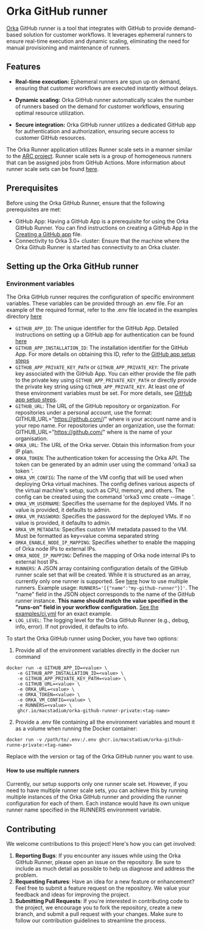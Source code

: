 # Orka GitHub runner

[Orka](https://www.macstadium.com/orka) GitHub runner is a tool that integrates with GitHub to provide demand-based solution for customer workflows.
It leverages ephemeral runners to ensure real-time execution and dynamic scaling, eliminating the need for manual provisioning and maintenance of runners.

## Features

* **Real-time execution:** Ephemeral runners are spun up on demand, ensuring that customer workflows are executed instantly without delays.

* **Dynamic scaling:** Orka GitHub runner automatically scales the number of runners based on the demand for customer workflows, ensuring optimal resource utilization.

* **Secure integration:** Orka GitHub runner utilizes a dedicated GitHub app for authentication and authorization, ensuring secure access to customer GitHub resources.

The Orka Runner application utilizes Runner scale sets in a manner similar to the [ARC project](https://github.com/actions/actions-runner-controller). Runner scale sets is a group of homogeneous runners that can be assigned jobs from GitHub Actions. More information about runner scale sets can be found [here](https://docs.github.com/en/actions/hosting-your-own-runners/managing-self-hosted-runners-with-actions-runner-controller/deploying-runner-scale-sets-with-actions-runner-controller).

## Prerequisites

Before using the Orka GitHub Runner, ensure that the following prerequisites are met:

* GitHub App: Having a GitHub App is a prerequisite for using the Orka GitHub Runner. You can find instructions on creating a GitHub App in the [Creating a GitHub app](docs/github-app-setup-steps.md) file.
* Connectivity to Orka 3.0+ cluster: Ensure that the machine where the Orka Github Runner is started has connectivity to an Orka cluster.

## Setting up the Orka GitHub runner

### Environment variables

The Orka GitHub runner requires the configuration of specific environment variables. These variables can be provided through an .env file. For an example of the required format, refer to the .env file located in the examples directory [here](./examples/.env)
* `GITHUB_APP_ID`: The unique identifier for the GitHub App. Detailed instructions on setting up a GitHub app for authentication can be found [here](docs/github-app-setup-steps.md)
* `GITHUB_APP_INSTALLATION_ID`: The installation identifier for the GitHub App. For more details on obtaining this ID, refer to the [GitHub app setup steps](docs/github-app-setup-steps.md)
* `GITHUB_APP_PRIVATE_KEY_PATH` or `GITHUB_APP_PRIVATE_KEY`: The private key associated with the GitHub App. You can either provide the file path to the private key using `GITHUB_APP_PRIVATE_KEY_PATH` or directly provide the private key string using `GITHUB_APP_PRIVATE_KEY`. At least one of these environment variables must be set. For more details, see [GitHub app setup steps](docs/github-app-setup-steps.md).
* `GITHUB_URL`: The URL of the GitHub repository or organization. For repositories under a personal account, use the format: GITHUB_URL="https://github.com/<account-name>/<repo-name>" where <account-name> is your account name and <repo-name> is your repo name. For repositories under an organization, use the format: GITHUB_URL="https://github.com/<org-name>" where <org-name> is the name of your organisation.
* `ORKA_URL`: The URL of the Orka server. Obtain this information from your IP plan.
* `ORKA_TOKEN`: The authentication token for accessing the Orka API. The token can be generated by an admin user using the command 'orka3 sa token <service-account-name>'.
* `ORKA_VM_CONFIG`: The name of the VM config that will be used when deploying Orka virtual machines. The config defines various aspects of the virtual machine's setup, such as CPU, memory, and others. The config can be created using the command 'orka3 vmc create --image <image-name>'.
* `ORKA_VM_USERNAME`: Specifies the username for the deployed VMs. If no value is provided, it defaults to admin.
* `ORKA_VM_PASSWORD`: Specifies the password for the deployed VMs. If no value is provided, it defaults to admin.
* `ORKA_VM_METADATA`: Specifies custom VM metadata passed to the VM. Must be formatted as key=value comma separated string
* `ORKA_ENABLE_NODE_IP_MAPPING`: Specifies whether to enable the mapping of Orka node IPs to external IPs.
* `ORKA_NODE_IP_MAPPING`: Defines the mapping of Orka node internal IPs to external host IPs.
* `RUNNERS`: A JSON array containing configuration details of the GitHub runner scale set that will be created. While it is structured as an array, currently only one runner is supported. See [here](#how-to-use-multiple-runners) how to use multiple runners. Example usage: `RUNNERS='[{"name":"my-github-runner"}]'`. The "name" field in the JSON object corresponds to the name of the GitHub runner instance. <b>This name should match the value specified in the "runs-on" field in your workflow configuration.</b> [See the examples/ci.yml](examples/ci.yml) for an exact example.
* `LOG_LEVEL`: The logging level for the Orka GitHub Runner (e.g., debug, info, error). If not provided, it defaults to info.

To start the Orka GitHub runner using Docker, you have two options:

1. Provide all of the environment variables directly in the docker run command

```shell
docker run -e GITHUB_APP_ID=<value> \
    -e GITHUB_APP_INSTALLATION_ID=<value> \
    -e GITHUB_APP_PRIVATE_KEY_PATH=<value> \
    -e GITHUB_URL=<value> \
    -e ORKA_URL=<value> \
    -e ORKA_TOKEN=<value> \
    -e ORKA_VM_CONFIG=<value> \
    -e RUNNERS=<value> \
    ghcr.io/macstadium/orka-github-runner-private:<tag-name>
```

2. Provide a .env file containing all the environment variables and mount it as a volume when running the Docker container:

```shell
docker run -v /path/to/.env:/.env ghcr.io/macstadium/orka-github-runne-private:<tag-name>
```

Replace <tag-name> with the version or tag of the Orka GitHub runner you want to use.

#### How to use multiple runners

Currently, our setup supports only one runner scale set. However, if you need to have multiple runner scale sets, you can achieve this by running multiple instances of the Orka GitHub runner and providing the runner configuration for each of them. Each instance would have its own unique runner name specified in the RUNNERS environment variable.

## Contributing

We welcome contributions to this project! Here's how you can get involved:

1. <b>Reporting Bugs</b>: If you encounter any issues while using the Orka GitHub Runner, please open an issue on the repository. Be sure to include as much detail as possible to help us diagnose and address the problem.
1. <b>Requesting Features</b>: Have an idea for a new feature or enhancement? Feel free to submit a feature request on the repository. We value your feedback and ideas for improving the project.
1. <b>Submitting Pull Requests</b>: If you're interested in contributing code to the project, we encourage you to fork the repository, create a new branch, and submit a pull request with your changes. Make sure to follow our contribution guidelines to streamline the process.